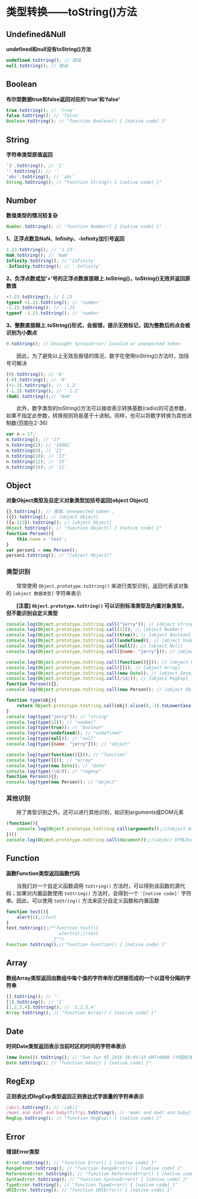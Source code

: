 ﻿# 类型转换——toString()方法

## Undefined&Null

**undefined和null没有toString()方法**

```javascript
undefined.toString(); // 错误
null.toString(); // 错误
```

## Boolean

**布尔型数据true和false返回对应的'true'和'false'**

```javascript
true.toString(); // 'true'
false.toString(); // 'false'
Boolean.toString(); // "function Boolean() { [native code] }"
```

## String

**字符串类型原值返回**

```javascript
'1'.toString(); // '1'
''.toString(); // ''
'abc'.toString(); // 'abc'
String.toString(); // "function String() { [native code] }"
```

## Number

**数值类型的情况较复杂**

```javascript
Number.toString(); // "function Number() { [native code] }"
```

**1、正浮点数及NaN、Infinity、-Infinity加引号返回**

```javascript
1.23.toString(); // '1.23'
NaN.toString(); // 'NaN'
Infinity.toString(); // 'Infinity'
-Infinity.toString(); // '-Infinity'
```

**2、负浮点数或加'+'号的正浮点数直接跟上.toString()，toString()无效并返回原数值**

```javascript
+1.23.toString(); // 1.23
typeof +1.23.toString(); // 'number'
-1.23.toString(); // -1.23
typeof -1.23.toString(); // 'number'
```

**3、整数直接跟上.toString()形式，会报错，提示无效标记，因为整数后的点会被识别为小数点**

```javascript
0.toString(); // Uncaught SyntaxError: Invalid or unexpected token
```

　　因此，为了避免以上无效及报错的情况，数字在使用toString()方法时，加括号可解决

```javascript
(0).toString(); // '0'
(-0).toString(); // '0'
(+1.2).toString(); // '1.2'
(-1.2).toString(); // '-1.2'
(NaN).toString();// 'NaN'
```

　　此外，数字类型的toString()方法可以接收表示转换基数(radix)的可选参数，如果不指定此参数，转换规则将是基于十进制。同样，也可以将数字转换为其他进制数(范围在2-36)

```javascript
var n = 17;
n.toString(); // '17'
n.toString(2); // '10001'
n.toString(8); // '21'
n.toString(10); // '17'
n.toString(12); // '15'
n.toString(16); // '11'
```
 
## Object

**对象Object类型及自定义对象类型加括号返回[object Object]**

```javascript
{}.toString(); // 报错，Unexpected token .
({}).toString(); // [object Object]
({a:123}).toString(); // [object Object]
Object.toString(); // "function Object() { [native code] }"
function Person(){
    this.name = 'test';
}
var person1 = new Person();
person1.toString(); // "[object Object]"
```

### 类型识别

　　常常使用 `Object.prototype.toString()` 来进行类型识别，返回代表该对象的 `[object 数据类型]` 字符串表示

　　**[注意] `Object.prototype.toString()` 可以识别标准类型及内置对象类型，但不能识别自定义类型**

```javascript
console.log(Object.prototype.toString.call("jerry")); // [object String]
console.log(Object.prototype.toString.call(12)); // [object Number]
console.log(Object.prototype.toString.call(true)); // [object Boolean]
console.log(Object.prototype.toString.call(undefined)); // [object Undefined]
console.log(Object.prototype.toString.call(null)); // [object Null]
console.log(Object.prototype.toString.call({name: "jerry"})); // [object Object]

console.log(Object.prototype.toString.call(function(){})); // [object Function]
console.log(Object.prototype.toString.call([])); // [object Array]
console.log(Object.prototype.toString.call(new Date)); // [object Date]
console.log(Object.prototype.toString.call(/\d/)); // [object RegExp]
function Person(){};
console.log(Object.prototype.toString.call(new Person)); // [object Object]
```

```javascript
function type(obj){
    return Object.prototype.toString.call(obj).slice(8,-1).toLowerCase();
}
console.log(type("jerry")); // "string"
console.log(type(12)); // "number"
console.log(type(true)); // "boolean"
console.log(type(undefined)); // "undefined"
console.log(type(null)); // "null"
console.log(type({name: "jerry"})); // "object"

console.log(type(function(){})); // "function"
console.log(type([])); // "array"
console.log(type(new Date)); // "date"
console.log(type(/\d/)); // "regexp"
function Person(){};
console.log(type(new Person)); // "object"
```

### 其他识别

　　除了类型识别之外，还可以进行其他识别，如识别arguments或DOM元素

```javascript
(function(){
    console.log(Object.prototype.toString.call(arguments));//[object Arguments]
})()
console.log(Object.prototype.toString.call(document));//[object HTMLDocument]
```

## Function

**函数Function类型返回函数代码**

　　当我们对一个自定义函数调用 `toString()` 方法时，可以得到该函数的源代码；如果对内置函数使用 `toString()` 方法时，会得到一个 `'[native code]'` 字符串。因此，可以使用 `toString()` 方法来区分自定义函数和内置函数

```javascript
function test(){
    alert(1);//test
}
test.toString();/*"function test(){
                    alert(1);//test
                  }"*/
Function.toString();//"function Function() { [native code] }"
```

## Array

**数组Array类型返回由数组中每个值的字符串形式拼接而成的一个以逗号分隔的字符串**

```javascript
[].toString(); // ''
[1].toString(); // '1'
[1,2,3,4].toString(); // '1,2,3,4'
Array.toString(); // "function Array() { [native code] }"
```

## Date

**时间Date类型返回表示当前时区的时间的字符串表示**

```javascript
(new Date()).toString(); // "Sun Jun 05 2016 10:04:53 GMT+0800 (中国标准时间)"
Date.toString(); // "function Date() { [native code] }"
```

## RegExp

**正则表达式RegExp类型返回正则表达式字面量的字符串表示**

```javascript
/ab/i.toString(); // '/ab/i'
/mom( and dad( and baby)?)?/gi.toString(); // 'mom( and dad( and baby)?)?/gi'
RegExp.toString(); // "function RegExp() { [native code] }"
```

## Error

**错误Error类型**

```javascript
Error.toString(); // "function Error() { [native code] }"
RangeError.toString(); // "function RangeError() { [native code] }"
ReferenceError.toString(); // "function ReferenceError() { [native code] }"
SyntaxError.toString(); // "function SyntaxError() { [native code] }"
TypeError.toString(); // "function TypeError() { [native code] }"
URIError.toString(); // "function URIError() { [native code] }"
```

